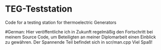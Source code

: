 # TEG-Teststation
Code for a testing station for thermoelectric Generators

#German: Hier veröffentliche ich in Zukunft regelmäßig den Fortschritt bei meinem Source Code, um Beteiligten an meiner Diplomarbeit einen Einblick zu gewähren.
Der Spannende Teil befindet sich in scr/man.cpp 
Viel Spaß!
